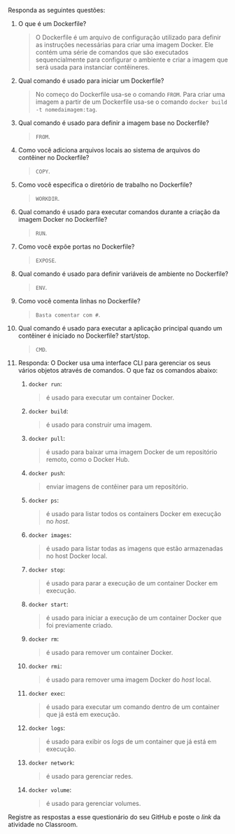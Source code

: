 Responda as seguintes questões:


1. O que é um Dockerfile?

   > O Dockerfile é um arquivo de configuração utilizado para definir as instruções necessárias para criar uma imagem Docker. Ele contém uma série de comandos que são executados sequencialmente para configurar o ambiente e criar a imagem que será usada para instanciar contêineres.

2. Qual comando é usado para iniciar um Dockerfile?

   > No começo do Dockerfile usa-se o comando `FROM`. Para criar uma imagem a partir de um Dockerfile usa-se o comando `docker build -t nomedaimagem:tag`.

3. Qual comando é usado para definir a imagem base no Dockerfile?

   > `FROM`.

4. Como você adiciona arquivos locais ao sistema de arquivos do contêiner no Dockerfile?

   > `COPY`.

5. Como você especifica o diretório de trabalho no Dockerfile?

   > `WORKDIR`.

6. Qual comando é usado para executar comandos durante a criação da imagem Docker no Dockerfile?

   > `RUN`.

7. Como você expõe portas no Dockerfile?

   > `EXPOSE`.

8. Qual comando é usado para definir variáveis de ambiente no Dockerfile?

   > `ENV`.

9. Como você comenta linhas no Dockerfile?

   > `Basta comentar com #`.

10. Qual comando é usado para executar a aplicação principal quando um contêiner é iniciado no Dockerfile? start/stop.

    > `CMD`.

11. Responda: O Docker usa uma interface CLI para gerenciar os seus vários objetos através de comandos. O que faz os comandos abaixo:  
    1. `docker run`:

       > é usado para executar um container Docker.

    2. `docker build`:

       > é usado para construir uma imagem.

    3. `docker pull`:

       > é usado para baixar uma imagem Docker de um repositório remoto, como o Docker Hub.

    4. `docker push`:

       > enviar imagens de contêiner para um repositório.

    5. `docker ps`:

       > é usado para listar todos os containers Docker em execução no *host*.

    6. `docker images`:

       > é usado para listar todas as imagens que estão armazenadas no host Docker local.

    7. `docker stop`:

       > é usado para parar a execução de um container Docker em execução.

    8. `docker start`:

       > é usado para iniciar a execução de um container Docker que foi previamente criado.

    9. `docker rm`:

       > é usado para remover um container Docker.

    10. `docker rmi`:

        > é usado para remover uma imagem Docker do *host* local.

    11. `docker exec`:

        > é usado para executar um comando dentro de um container que já está em execução.

    12. `docker logs`:

        > é usado para exibir os *logs* de um container que já está em execução.

    13. `docker network`:

        > é usado para gerenciar redes. 

    14. `docker volume`:
   
        > é usado para gerenciar volumes.


Registre as respostas a esse questionário do seu GitHub e poste o *link* da atividade no Classroom.
